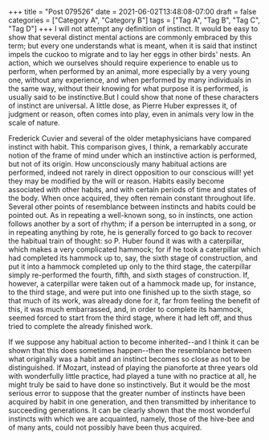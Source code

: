 +++
title = "Post 079526"
date = 2021-06-02T13:48:08-07:00
draft = false
categories = ["Category A", "Category B"]
tags = ["Tag A", "Tag B", "Tag C", "Tag D"]
+++
I will not attempt any definition of instinct. It would be easy to show that several distinct mental actions are commonly embraced by this term; but every one understands what is meant, when it is said that instinct impels the cuckoo to migrate and to lay her eggs in other birds' nests. An action, which we ourselves should require experience to enable us to perform, when performed by an animal, more especially by a very young one, without any experience, and when performed by many individuals in the same way, without their knowing for what purpose it is performed, is usually said to be instinctive.But I could show that none of these characters of instinct are universal. A little dose, as Pierre Huber expresses it, of judgment or reason, often comes into play, even in animals very low in the scale of nature.

Frederick Cuvier and several of the older metaphysicians have compared instinct with habit. This comparison gives, I think, a remarkably accurate notion of the frame of mind under which an instinctive action is performed, but not of its origin. How unconsciously many habitual actions are performed, indeed not rarely in direct opposition to our conscious will! yet they may be modified by the will or reason. Habits easily become associated with other habits, and with certain periods of time and states of the body. When once acquired, they often remain constant throughout life. Several other points of resemblance between instincts and habits could be pointed out. As in repeating a well-known song, so in instincts, one action follows another by a sort of rhythm; if a person be interrupted in a song, or in repeating anything by rote, he is generally forced to go back to recover the habitual train of thought: so P. Huber found it was with a caterpillar, which makes a very complicated hammock; for if he took a caterpillar which had completed its hammock up to, say, the sixth stage of construction, and put it into a hammock completed up only to the third stage, the caterpillar simply re-performed the fourth, fifth, and sixth stages of construction. If, however, a caterpillar were taken out of a hammock made up, for instance, to the third stage, and were put into one finished up to the sixth stage, so that much of its work, was already done for it, far from feeling the benefit of this, it was much embarrassed, and, in order to complete its hammock, seemed forced to start from the third stage, where it had left off, and thus tried to complete the already finished work.

If we suppose any habitual action to become inherited--and I think it can be shown that this does sometimes happen--then the resemblance between what originally was a habit and an instinct becomes so close as not to be distinguished. If Mozart, instead of playing the pianoforte at three years old with wonderfully little practice, had played a tune with no practice at all, he might truly be said to have done so instinctively. But it would be the most serious error to suppose that the greater number of instincts have been acquired by habit in one generation, and then transmitted by inheritance to succeeding generations. It can be clearly shown that the most wonderful instincts with which we are acquainted, namely, those of the hive-bee and of many ants, could not possibly have been thus acquired.
